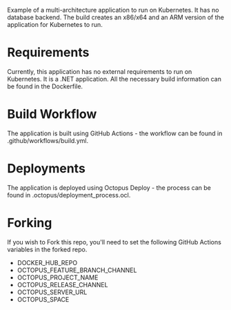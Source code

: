 Example of a multi-architecture application to run on Kubernetes.  It has no database backend.  The build creates an x86/x64 and an ARM version of the application for Kubernetes to run.

# Requirements

Currently, this application has no external requirements to run on Kubernetes.  It is a .NET application.  All the necessary build information can be found in the Dockerfile.

# Build Workflow

The application is built using GitHub Actions - the workflow can be found in .github/workflows/build.yml.

# Deployments

The application is deployed using Octopus Deploy - the process can be found in .octopus/deployment_process.ocl.

# Forking

If you wish to Fork this repo, you'll need to set the following GitHub Actions variables in the forked repo.

- DOCKER_HUB_REPO
- OCTOPUS_FEATURE_BRANCH_CHANNEL
- OCTOPUS_PROJECT_NAME
- OCTOPUS_RELEASE_CHANNEL
- OCTOPUS_SERVER_URL
- OCTOPUS_SPACE
